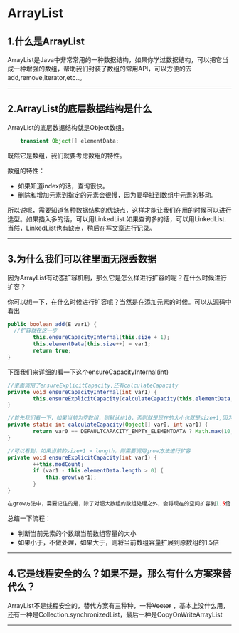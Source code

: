 # ArrayList

## 1.什么是ArrayList

ArrayList是Java中非常常用的一种数据结构，如果你学过数据结构，可以把它当成一种增强的数组，帮助我们封装了数组的常用API，可以方便的去add,remove,iterator,etc..。

------

## 2.ArrayList的底层数据结构是什么

ArrayList的底层数据结构就是Object数组。

```java
    transient Object[] elementData;
```

既然它是数组，我们就要考虑数组的特性。

数组的特性：

* 如果知道index的话，查询很快。
* 删除和增加元素到指定的元素会很慢，因为要牵扯到数组中元素的移动。

所以说呢，需要知道各种数据结构的优缺点，这样才能让我们在用的时候可以进行选型。如果插入多的话，可以用LinkedList.如果查询多的话，可以用LinkedList.当然，LinkedList也有缺点，稍后在写文章进行记录。



------

## 3.为什么我们可以往里面无限丢数据

因为ArrayList有动态扩容机制，那么它是怎么样进行扩容的呢？在什么时候进行扩容？

你可以想一下，在什么时候进行扩容呢？当然是在添加元素的时候。可以从源码中看出

```java
public boolean add(E var1) {
  //扩容就在这一步
        this.ensureCapacityInternal(this.size + 1);
        this.elementData[this.size++] = var1;
        return true;
}
```

下面我们来详细的看一下这个ensureCapacityInternal(int)

```java
//里面调用了ensureExplicitCapacity,还有calculateCapacity
private void ensureCapacityInternal(int var1) {
        this.ensureExplicitCapacity(calculateCapacity(this.elementData, var1));
}

//首先我们看一下，如果当前为空数组，则默认给10，否则就是现在的大小也就是size+1,因为要加入一个元素，当然是size+1
private static int calculateCapacity(Object[] var0, int var1) {
        return var0 == DEFAULTCAPACITY_EMPTY_ELEMENTDATA ? Math.max(10, var1) : var1;
}

//可以看到，如果当前的size+1 > length，则需要调用grow方法进行扩容
private void ensureExplicitCapacity(int var1) {
        ++this.modCount;
        if (var1 - this.elementData.length > 0) {
            this.grow(var1);
        }
}

在grow方法中，需要记住的是，除了对超大数组的数组处理之外，会将现在的空间扩容到1.5倍
```

总结一下流程：

* 判断当前元素的个数跟当前数组容量的大小
* 如果小于，不做处理，如果大于，则将当前数组容量扩展到原数组的1.5倍



------

## 4.它是线程安全的么？如果不是，那么有什么方案来替代么？

ArrayList不是线程安全的，替代方案有三种种，一种~~Vector~~ ，基本上没什么用，还有一种是Collection.synchronizedList，最后一种是CopyOnWriteArrayList

------

## 